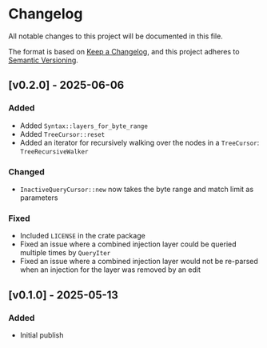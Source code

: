 # Changelog

All notable changes to this project will be documented in this file.

The format is based on [Keep a Changelog](https://keepachangelog.com/en/1.1.0/),
and this project adheres to [Semantic Versioning](https://semver.org/spec/v2.0.0.html).

<!-- ## [Unreleased] -->

## [v0.2.0] - 2025-06-06

### Added

* Added `Syntax::layers_for_byte_range`
* Added `TreeCursor::reset`
* Added an iterator for recursively walking over the nodes in a `TreeCursor`: `TreeRecursiveWalker`

### Changed

* `InactiveQueryCursor::new` now takes the byte range and match limit as parameters

### Fixed

* Included `LICENSE` in the crate package
* Fixed an issue where a combined injection layer could be queried multiple times by `QueryIter`
* Fixed an issue where a combined injection layer would not be re-parsed when an injection for the layer was removed by an edit

## [v0.1.0] - 2025-05-13

### Added

* Initial publish

